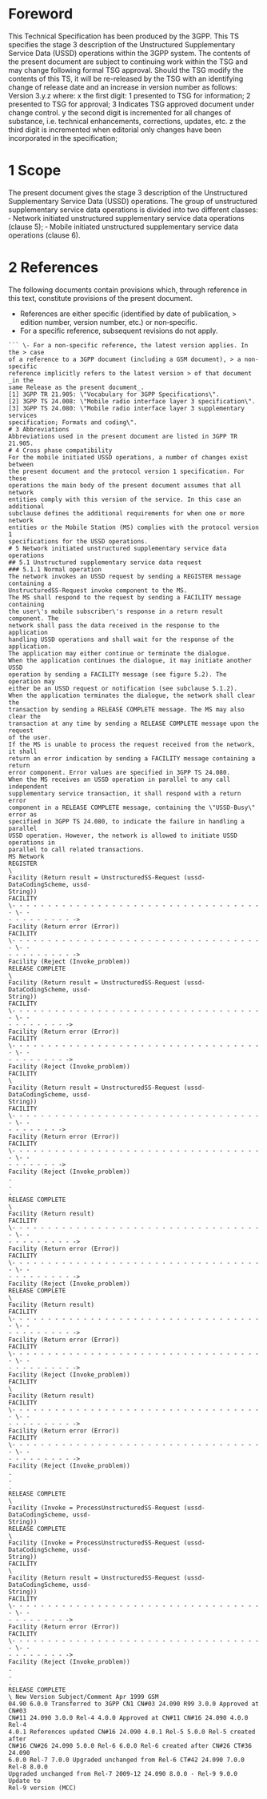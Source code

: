 # Foreword
This Technical Specification has been produced by the 3GPP.
This TS specifies the stage 3 description of the Unstructured Supplementary
Service Data (USSD) operations within the 3GPP system.
The contents of the present document are subject to continuing work within the
TSG and may change following formal TSG approval. Should the TSG modify the
contents of this TS, it will be re-released by the TSG with an identifying
change of release date and an increase in version number as follows:
Version 3.y.z
where:
x the first digit:
1 presented to TSG for information;
2 presented to TSG for approval;
3 Indicates TSG approved document under change control.
y the second digit is incremented for all changes of substance, i.e. technical
enhancements, corrections, updates, etc.
z the third digit is incremented when editorial only changes have been
incorporated in the specification;
# 1 Scope
The present document gives the stage 3 description of the Unstructured
Supplementary Service Data (USSD) operations.
The group of unstructured supplementary service data operations is divided
into two different classes:
‑ Network initiated unstructured supplementary service data operations (clause
5);
‑ Mobile initiated unstructured supplementary service data operations (clause
6).
# 2 References
The following documents contain provisions which, through reference in this
text, constitute provisions of the present document.
  * References are either specific (identified by date of publication, > edition number, version number, etc.) or non‑specific.
  * For a specific reference, subsequent revisions do not apply.
```{=html}
``` \- For a non-specific reference, the latest version applies. In the > case
of a reference to a 3GPP document (including a GSM document), > a non-specific
reference implicitly refers to the latest version > of that document _in the
same Release as the present document_.
[1] 3GPP TR 21.905: \"Vocabulary for 3GPP Specifications\".
[2] 3GPP TS 24.008: \"Mobile radio interface layer 3 specification\".
[3] 3GPP TS 24.080: \"Mobile radio interface layer 3 supplementary services
specification; Formats and coding\".
# 3 Abbreviations
Abbreviations used in the present document are listed in 3GPP TR 21.905.
# 4 Cross phase compatibility
For the mobile initiated USSD operations, a number of changes exist between
the present document and the protocol version 1 specification. For these
operations the main body of the present document assumes that all network
entities comply with this version of the service. In this case an additional
subclause defines the additional requirements for when one or more network
entities or the Mobile Station (MS) complies with the protocol version 1
specifications for the USSD operations.
# 5 Network initiated unstructured supplementary service data operations
## 5.1 Unstructured supplementary service data request
### 5.1.1 Normal operation
The network invokes an USSD request by sending a REGISTER message containing a
UnstructuredSS‑Request invoke component to the MS.
The MS shall respond to the request by sending a FACILITY message containing
the user\'s mobile subscriber\'s response in a return result component. The
network shall pass the data received in the response to the application
handling USSD operations and shall wait for the response of the application.
The application may either continue or terminate the dialogue.
When the application continues the dialogue, it may initiate another USSD
operation by sending a FACILITY message (see figure 5.2). The operation may
either be an USSD request or notification (see subclause 5.1.2).
When the application terminates the dialogue, the network shall clear the
transaction by sending a RELEASE COMPLETE message. The MS may also clear the
transaction at any time by sending a RELEASE COMPLETE message upon the request
of the user.
If the MS is unable to process the request received from the network, it shall
return an error indication by sending a FACILITY message containing a return
error component. Error values are specified in 3GPP TS 24.080.
When the MS receives an USSD operation in parallel to any call independent
supplementary service transaction, it shall respond with a return error
component in a RELEASE COMPLETE message, containing the \"USSD‑Busy\" error as
specified in 3GPP TS 24.080, to indicate the failure in handling a parallel
USSD operation. However, the network is allowed to initiate USSD operations in
parallel to call related transactions.
MS Network
REGISTER
\
Facility (Return result = UnstructuredSS-Request (ussd-DataCodingScheme, ussd-
String))
FACILITY
\- - - - - - - - - - - - - - - - - - - - - - - - - - - - - - - - - - - - \- -
- - - - - - - - - ->
Facility (Return error (Error))
FACILITY
\- - - - - - - - - - - - - - - - - - - - - - - - - - - - - - - - - - - - \- -
- - - - - - - - - ->
Facility (Reject (Invoke_problem))
RELEASE COMPLETE
\
Facility (Return result = UnstructuredSS-Request (ussd-DataCodingScheme, ussd-
String))
FACILITY
\- - - - - - - - - - - - - - - - - - - - - - - - - - - - - - - - - - - - \- -
- - - - - - - - ->
Facility (Return error (Error))
FACILITY
\- - - - - - - - - - - - - - - - - - - - - - - - - - - - - - - - - - - - \- -
- - - - - - - - ->
Facility (Reject (Invoke_problem))
FACILITY
\
Facility (Return result = UnstructuredSS-Request (ussd-DataCodingScheme, ussd-
String))
FACILITY
\- - - - - - - - - - - - - - - - - - - - - - - - - - - - - - - - - - - - \- -
- - - - - - - ->
Facility (Return error (Error))
FACILITY
\- - - - - - - - - - - - - - - - - - - - - - - - - - - - - - - - - - - - \- -
- - - - - - - ->
Facility (Reject (Invoke_problem))
.
.
.
RELEASE COMPLETE
\
Facility (Return result)
FACILITY
\- - - - - - - - - - - - - - - - - - - - - - - - - - - - - - - - - - - - \- -
- - - - - - - - - ->
Facility (Return error (Error))
FACILITY
\- - - - - - - - - - - - - - - - - - - - - - - - - - - - - - - - - - - - \- -
- - - - - - - - - ->
Facility (Reject (Invoke_problem))
RELEASE COMPLETE
\
Facility (Return result)
FACILITY
\- - - - - - - - - - - - - - - - - - - - - - - - - - - - - - - - - - - - \- -
- - - - - - - - - ->
Facility (Return error (Error))
FACILITY
\- - - - - - - - - - - - - - - - - - - - - - - - - - - - - - - - - - - - \- -
- - - - - - - - - ->
Facility (Reject (Invoke_problem))
FACILITY
\
Facility (Return result)
FACILITY
\- - - - - - - - - - - - - - - - - - - - - - - - - - - - - - - - - - - - \- -
- - - - - - - - - ->
Facility (Return error (Error))
FACILITY
\- - - - - - - - - - - - - - - - - - - - - - - - - - - - - - - - - - - - \- -
- - - - - - - - - ->
Facility (Reject (Invoke_problem))
.
.
.
RELEASE COMPLETE
\
Facility (Invoke = ProcessUnstructuredSS-Request (ussd-DataCodingScheme, ussd-
String))
RELEASE COMPLETE
\
Facility (Invoke = ProcessUnstructuredSS-Request (ussd-DataCodingScheme, ussd-
String))
FACILITY
\
Facility (Return result = UnstructuredSS-Request (ussd-DataCodingScheme, ussd-
String))
FACILITY
\- - - - - - - - - - - - - - - - - - - - - - - - - - - - - - - - - - - - \- -
- - - - - - - - ->
Facility (Return error (Error))
FACILITY
\- - - - - - - - - - - - - - - - - - - - - - - - - - - - - - - - - - - - \- -
- - - - - - - - ->
Facility (Reject (Invoke_problem))
.
.
.
RELEASE COMPLETE
\ New Version Subject/Comment Apr 1999 GSM
04.90 6.0.0 Transferred to 3GPP CN1 CN#03 24.090 R99 3.0.0 Approved at CN#03
CN#11 24.090 3.0.0 Rel-4 4.0.0 Approved at CN#11 CN#16 24.090 4.0.0 Rel-4
4.0.1 References updated CN#16 24.090 4.0.1 Rel-5 5.0.0 Rel-5 created after
CN#16 CN#26 24.090 5.0.0 Rel-6 6.0.0 Rel-6 created after CN#26 CT#36 24.090
6.0.0 Rel-7 7.0.0 Upgraded unchanged from Rel-6 CT#42 24.090 7.0.0 Rel-8 8.0.0
Upgraded unchanged from Rel-7 2009-12 24.090 8.0.0 - Rel-9 9.0.0 Update to
Rel-9 version (MCC)